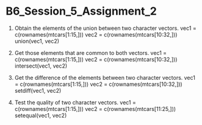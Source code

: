 # B6_Session_5_Assignment_2
 
1. Obtain the elements of the union between two character vectors.
vec1 = c(rownames(mtcars[1:15,]))
vec2 = c(rownames(mtcars[10:32,]))
union(vec1, vec2)


2. Get those elements that are common to both vectors.
vec1 = c(rownames(mtcars[1:15,]))
vec2 = c(rownames(mtcars[10:32,]))
intersect(vec1, vec2)


3. Get the difference of the elements between two character vectors.
vec1 = c(rownames(mtcars[1:15,]))
vec2 = c(rownames(mtcars[10:32,]))
setdiff(vec1, vec2)


4. Test the quality of two character vectors.
vec1 = c(rownames(mtcars[1:15,]))
vec2 = c(rownames(mtcars[11:25,]))
setequal(vec1, vec2)


